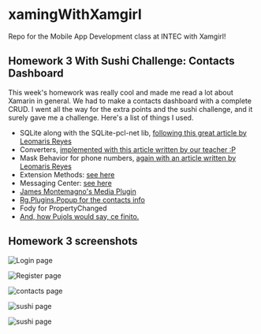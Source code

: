 # xamingWithXamgirl
Repo for the Mobile App Development class at INTEC with Xamgirl!

## Homework 3 With Sushi Challenge: Contacts Dashboard

This week's homework was really cool and made me read a lot about Xamarin in general. We had to make a contacts dashboard with a complete CRUD. I went all the way for the extra points and the sushi challenge, and it surely gave me a challenge. Here's a list of things I used.

- SQLite along with the SQLite-pcl-net lib, [following this great article by Leomaris Reyes](https://askxammy.com/getting-started-with-local-databases-in-xamarin-forms/)
- Converters, [implemented with this article written by our teacher :P](https://xamgirl.com/understanding-converters-in-xamarin-forms/)
- Mask Behavior for phone numbers, [again with an article written by Leomaris Reyes](https://askxammy.com/applying-mask-in-xamarin-forms/)
- Extension Methods: [see here](https://www.campusmvp.es/recursos/post/Metodos-de-Extension-en-C.aspx)
- Messaging Center: [see here](https://www.youtube.com/watch?v=jEDxxtmfVZg)
- [James Montemagno's Media Plugin](https://github.com/jamesmontemagno/MediaPlugin)
- [Rg.Plugins.Popup for the contacts info](https://github.com/rotorgames/Rg.Plugins.Popup)
- Fody for PropertyChanged
- [And, how Pujols would say, ce finito.](https://www.youtube.com/watch?v=dQw4w9WgXcQ)

## Homework 3 screenshots

<img src="./Images/login.png"
     alt="Login page"/>
     
<img src="./Images/register.png"
     alt="Register page"/>
     
<img src="./Images/contacts.png"
     alt="contacts page"/>
     
<img src="./Images/new.png"
     alt="sushi page"/>
     
<img src="./Images/info.png"
     alt="sushi page"/>
